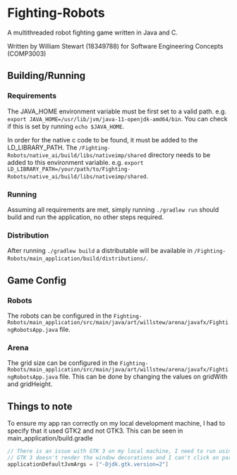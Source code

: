 # Fighting-Robots
A multithreaded robot fighting game written in Java and C.

Written by William Stewart (18349788) for Software Engineering Concepts (COMP3003)

## Building/Running
### Requirements
The JAVA_HOME environment variable must be first set to a valid path.
e.g. `export JAVA_HOME=/usr/lib/jvm/java-11-openjdk-amd64/bin`.
You can check if this is set by running `echo $JAVA_HOME`.

In order for the native c code to be found, it must be added to the LD_LIBRARY_PATH.
The `/Fighting-Robots/native_ai/build/libs/nativeimp/shared` directory needs to be added to this environment variable.
e.g. `export LD_LIBRARY_PATH=/your/path/to/Fighting-Robots/native_ai/build/libs/nativeimp/shared`.

### Running
Assuming all requirements are met, simply running `./gradlew run` should build and run the application, no other steps required.

### Distribution
After running `./gradlew build` a distributable will be available in `/Fighting-Robots/main_application/build/distributions/`.

## Game Config
### Robots
The robots can be configured in the `Fighting-Robots/main_application/src/main/java/art/willstew/arena/javafx/FightingRobotsApp.java` file.

### Arena
The grid size can be configured in the `Fighting-Robots/main_application/src/main/java/art/willstew/arena/javafx/FightingRobotsApp.java` file. This can be done by changing the values on gridWith and gridHeight.

## Things to note
To ensure my app ran correctly on my local development machine, I had to specify that it used GTK2 and not GTK3. This can be seen in main_application/build.gradle
```groovy
// There is an issue with GTK 3 on my local machine, I need to run using GTK 2 in order to resolve it
// GTK 3 doesn't render the window decorations and I can't click on parts of the app
applicationDefaultJvmArgs = ["-Djdk.gtk.version=2"]
```
